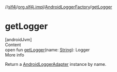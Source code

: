 //[slf4j](../../index.md)/[org.slf4j.impl](../index.md)/[AndroidLoggerFactory](index.md)/[getLogger](get-logger.md)



# getLogger  
[androidJvm]  
Content  
open fun [getLogger](get-logger.md)(name: [String](https://developer.android.com/reference/kotlin/java/lang/String.html)): Logger  
More info  


Return a [AndroidLoggerAdapter](../-android-logger-adapter/index.md) instance by name.

  



